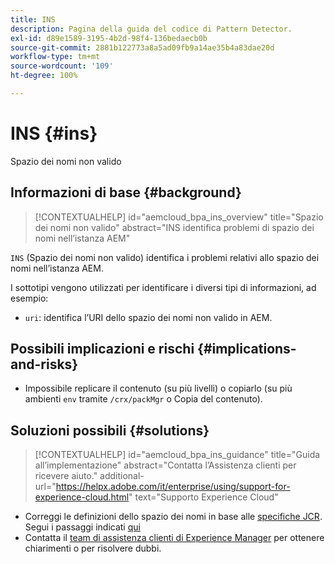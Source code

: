 ```yaml
---
title: INS
description: Pagina della guida del codice di Pattern Detector.
exl-id: d89e1589-3195-4b2d-98f4-136bedaecb0b
source-git-commit: 2881b122773a8a5ad09fb9a14ae35b4a83dae20d
workflow-type: tm+mt
source-wordcount: '109'
ht-degree: 100%

---
```


# INS {#ins}

Spazio dei nomi non valido

## Informazioni di base {#background}

>[!CONTEXTUALHELP]
>id="aemcloud_bpa_ins_overview"
>title="Spazio dei nomi non valido"
>abstract="INS identifica problemi di spazio dei nomi nell’istanza AEM"

`INS` (Spazio dei nomi non valido) identifica i problemi relativi allo spazio dei nomi nell’istanza AEM.

I sottotipi vengono utilizzati per identificare i diversi tipi di informazioni, ad esempio:

* `uri`: identifica l’URI dello spazio dei nomi non valido in AEM.

## Possibili implicazioni e rischi {#implications-and-risks}

* Impossibile replicare il contenuto (su più livelli) o copiarlo (su più ambienti `env` tramite `/crx/packMgr` o Copia del contenuto).

## Soluzioni possibili {#solutions}

>[!CONTEXTUALHELP]
>id="aemcloud_bpa_ins_guidance"
>title="Guida all’implementazione"
>abstract="Contatta l’Assistenza clienti per ricevere aiuto."
>additional-url="https://helpx.adobe.com/it/enterprise/using/support-for-experience-cloud.html" text="Supporto Experience Cloud"

* Correggi le definizioni dello spazio dei nomi in base alle [specifiche JCR](https://developer.adobe.com/experience-manager/reference-materials/spec/jcr/1.0/4.5_Namespaces.html?lang=it). Segui i passaggi indicati [qui](https://experienceleaguecommunities.adobe.com/t5/adobe-experience-manager/how-can-i-delete-a-namespace-created-in-crx/td-p/225163)
* Contatta il [team di assistenza clienti di Experience Manager](https://helpx.adobe.com/it/enterprise/using/support-for-experience-cloud.html) per ottenere chiarimenti o per risolvere dubbi.
